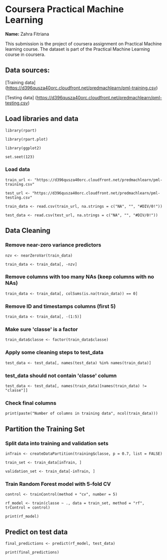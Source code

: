 # Coursera Practical Machine Learning 
**Name:** Zahra Fitriana

This submission is the project of coursera assignment on Practical Machine learning course. The dataset is part of the Practical Machine Learning course in coursera.

## **Data sources:**
[Training data] (https://d396qusza40orc.cloudfront.net/predmachlearn/pml-training.csv)

[Testing data] (https://d396qusza40orc.cloudfront.net/predmachlearn/pml-testing.csv)

## **Load libraries and data**

`library(rpart)`

`library(rpart.plot)`

`library(ggplot2)`

`set.seet(123)`

### Load data
`train_url <- "https://d396qusza40orc.cloudfront.net/predmachlearn/pml-training.csv"`

`test_url <- "https://d396qusza40orc.cloudfront.net/predmachlearn/pml-testing.csv"`

`train_data <- read.csv(train_url, na.strings = c("NA", "", "#DIV/0!"))`

`test_data <- read.csv(test_url, na.strings = c("NA", "", "#DIV/0!"))`

## **Data Cleaning**
### Remove near-zero variance predictors

`nzv <- nearZeroVar(train_data)`

`train_data <- train_data[, -nzv]`

### Remove columns with too many NAs (keep columns with no NAs)

`train_data <- train_data[, colSums(is.na(train_data)) == 0]`

### Remove ID and timestamps columns (first 5)

`train_data <- train_data[, -(1:5)]`

### Make sure 'classe' is a factor

`train_data$classe <- factor(train_data$classe)`

### Apply some cleaning steps to test_data

`test_data <- test_data[, names(test_data) %in% names(train_data)]`

### test_data should not contain 'classe' column

`test_data <- test_data[, names(train_data)[names(train_data) != "classe"]]`

### Check final columns

`print(paste("Number of columns in training data", ncol(train_data)))`

## **Partition the Training Set**

### Split data into training and validation sets

`inTrain <- createDataPartition(training$classe, p = 0.7, list = FALSE)`

`train_set <- train_data[inTrain, ]`

`validation_set <- train_data[-inTrain, ]`

### Train Random Forest model with 5-fold CV

`control <- trainControl(method + "cv", number = 5)`

`rf_model <- train(classe ~ ., data = train_set, method = "rf", trControl = control)`

`print(rf_model)`

## **Predict on test data** 

`final_predictions <- predict(rf_model, test_data)`

`print(final_predictions)`
